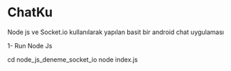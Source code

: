 # ChatKu
Node js ve Socket.io kullanılarak yapılan basit bir android chat uygulaması

1- Run Node Js

cd node_js_deneme_socket_io 
node index.js

